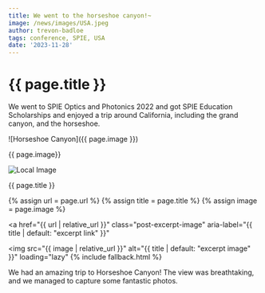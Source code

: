 ```yaml
---
title: We went to the horseshoe canyon!~
image: /news/images/USA.jpeg
author: trevon-badloe
tags: conference, SPIE, USA
date: '2023-11-28'
---
```


# {{ page.title }}


We went to SPIE Optics and Photonics 2022 and got SPIE Education Scholarships and enjoyed a trip around California, including the grand canyon, and the horseshoe.

![Horseshoe Canyon]({{ page.image }})

{{ page.image}}


<img src=" {{ page.image}} " alt="Local Image" >

{{ page.title }} 


{% assign url = page.url %}
{% assign title = page.title %}
{% assign image = page.image %}

<a
href="{{ url | relative_url }}"
class="post-excerpt-image"
aria-label="{{ title | default: "excerpt link" }}"
>
<img
    src="{{ image | relative_url }}"
    alt="{{ title | default: "excerpt image" }}"
    loading="lazy"
    {% include fallback.html %}
>
</a>




We had an amazing trip to Horseshoe Canyon! The view was breathtaking, and we managed to capture some fantastic photos.